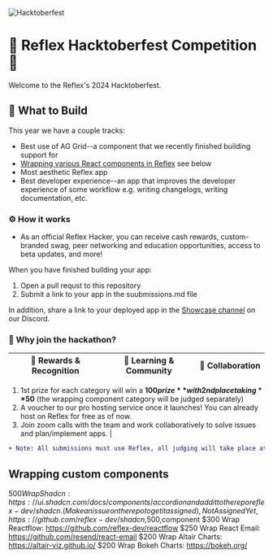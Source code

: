 ![Hacktoberfest](https://github.com/reflex-dev/hacktoberfest/assets/38776361/aec1aa61-93a7-45c5-a11c-a6ca08e5290d)

# 🎃 Reflex Hacktoberfest Competition 🎃

Welcome to the Reflex's 2024 Hacktoberfest.

## 🤔 What to Build

This year we have a couple tracks:

- Best use of AG Grid--a component that we recently finished building support for
- [Wrapping various React components in Reflex](#wrapping-custom-components) see below
- Most aesthetic Reflex app
- Best developer experience--an app that improves the developer experience of some workflow e.g. writing changelogs, writing documentation, etc.

### ⚙️ **How it works**

- As an official Reflex Hacker, you can receive cash rewards, custom-branded swag, peer networking and education opportunities, access to beta updates, and more!

When you have finished building your app:
1. Open a pull requst to this repository
2. Submit a link to your app in the suubmissions.md file

In addition, share a link to your deployed app in the [Showcase channel](https://discord.com/channels/1029853095527727165/1063735841333198938) on our Discord.

### 🙋 **Why join the hackathon?**

| 🎉 **Rewards & Recognition** | 📓 **Learning & Community** | 🤝 **Collaboration** |
| --- | --- | --- |


1. 1st prize for each category will win a **$100 prize** with 2nd place taking **$50** (the wrapping component category will be judged separately)
2. A voucher to our pro hosting service once it launches! You can already host on Reflex for free as of now.
3. Join zoom calls with the team and work collaboratively to solve issues and plan/implement apps. |

```diff
+ Note: All submissions must use Reflex, all judging will take place at the beginning of November+
```

## Wrapping custom components

$500 Wrap Shadcn: https://ui.shadcn.com/docs/components/accordion and add it to the repo reflex-dev/shadcn. (Make an issue on the repo to get it assigned),Not Assigned Yet,https://github.com/reflex-dev/shadcn,$500,component
$300 Wrap Reactflow: https://github.com/reflex-dev/reactflow
$250 Wrap React Email: https://github.com/resend/react-email
$200 Wrap Altair Charts: https://altair-viz.github.io/
$200 Wrap Bokeh Charts: https://bokeh.org/
